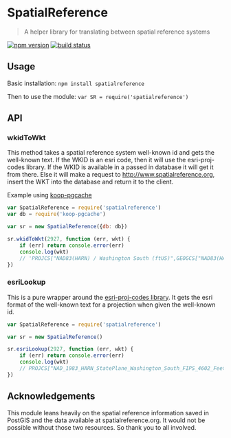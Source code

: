 # SpatialReference
> A helper library for translating between spatial reference systems

[![npm version][npm-img]][npm-url]
[![build status][travis-img]][travis-url]

[npm-img]: https://img.shields.io/npm/v/spatialreference.svg?style=flat-square
[npm-url]: https://www.npmjs.com/package/spatialreference
[travis-img]: https://travis-ci.org/koopjs/spatialreference.svg?branch=master
[travis-url]: https://travis-ci.org/koopjs/spatialreference

## Usage

Basic installation: `npm install spatialreference`

Then to use the module: `var SR = require('spatialreference')`

## API

### wkidToWkt
This method takes a spatial reference system well-known id and gets the well-known text. If the WKID is an esri code, then it will use the esri-proj-codes library. If the WKID is available in a passed in database it will get it from there. Else it will make a request to http://www.spatialreference.org, insert the WKT into the database and return it to the client. 

Example using [koop-pgcache](https://github.com/koopjs/koop-pgcache)
``` javascript
var SpatialReference = require('spatialreference')
var db = require('koop-pgcache')

var sr = new SpatialReference({db: db})

sr.wkidToWkt(2927, function (err, wkt) {
	if (err) return console.error(err)
	console.log(wkt) 
	// 'PROJCS["NAD83(HARN) / Washington South (ftUS)",GEOGCS["NAD83(HARN)",DATUM["NAD83_High_Accuracy_Regional_Network",SPHEROID["GRS 1980",6378137,298.257222101,AUTHORITY["EPSG","7019"]],TOWGS84[0,0,0,0,0,0,0],AUTHORITY["EPSG","6152"]],PRIMEM["Greenwich",0,AUTHORITY["EPSG","8901"]],UNIT["degree",0.0174532925199433,AUTHORITY["EPSG","9122"]],AUTHORITY["EPSG","4152"]],UNIT["US survey foot",0.3048006096012192,AUTHORITY["EPSG","9003"]],PROJECTION["Lambert_Conformal_Conic_2SP"],PARAMETER["standard_parallel_1",47.33333333333334],PARAMETER["standard_parallel_2",45.83333333333334],PARAMETER["latitude_of_origin",45.33333333333334],PARAMETER["central_meridian",-120.5],PARAMETER["false_easting",1640416.667],PARAMETER["false_northing",0],AUTHORITY["EPSG","2927"],AXIS["X",EAST],AXIS["Y",NORTH]]'
})
```

### esriLookup
This is a pure wrapper around the [esri-proj-codes library](https://github.com/esri/esri-proj-codes). It gets the esri format of the well-known text for a projection when given the well-known id.

```javascript
var SpatialReference = require('spatialreference')

var sr = new SpatialReference()

sr.esriLookup(2927, function (err, wkt) {
	if (err) return console.error(err)
	console.log(wkt) 
	// PROJCS["NAD_1983_HARN_StatePlane_Washington_South_FIPS_4602_Feet",GEOGCS["GCS_North_American_1983_HARN",DATUM["D_North_American_1983_HARN",SPHEROID["GRS_1980",6378137.0,298.257222101]],PRIMEM["Greenwich",0.0],UNIT["Degree",0.0174532925199433]],PROJECTION["Lambert_Conformal_Conic"],PARAMETER["False_Easting",1640416.666666667],PARAMETER["False_Northing",0.0],PARAMETER["Central_Meridian",-120.5],PARAMETER["Standard_Parallel_1",45.83333333333334],PARAMETER["Standard_Parallel_2",47.33333333333334],PARAMETER["Latitude_Of_Origin",45.33333333333334],UNIT["Foot_US",0.3048006096012192]]
})
```

## Acknowledgements
This module leans heavily on the spatial reference information saved in PostGIS and the data available at spatialreference.org. It would not be possible without those two resources. So thank you to all involved.

